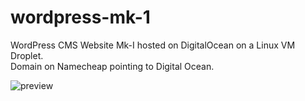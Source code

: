 # wordpress-mk-1
WordPress CMS Website Mk-I hosted on DigitalOcean on a Linux VM Droplet. 
<br>
Domain on Namecheap pointing to Digital Ocean.

![preview](https://github.com/Zeenuxo/wordpress-mk-1/preview/homepage.jpg?raw=true)
